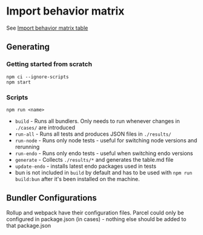 # Import behavior matrix

See [Import behavior matrix table](./table.md)

## Generating

### Getting started from scratch

```
npm ci --ignore-scripts
npm start
```

### Scripts

```
npm run <name>
```

- `build` - Runs all bundlers. Only needs to run whenever changes in `./cases/` are introduced
- `run-all` - Runs all tests and produces JSON files in `./results/`
- `run-node` - Runs only node tests - useful for switching node versions and rerunning
- `run-endo` - Runs only endo tests - useful when switching endo versions
- `generate` - Collects `./results/*` and generates the table.md file
- `update-endo` - installs latest endo packages used in tests
- bun is not included in `build` by default and has to be used with `npm run build:bun` after it's been installed on the machine.

## Bundler Configurations

Rollup and webpack have their configuration files. Parcel could only be configured in package.json (in cases) - nothing else should be added to that package.json
